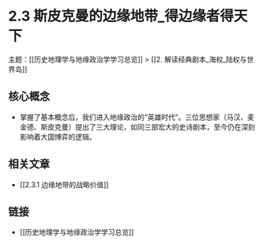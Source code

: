 # 2.3 斯皮克曼的边缘地带_得边缘者得天下

主题：[[历史地理学与地缘政治学学习总览]] > [[2. 解读经典剧本_海权_陆权与世界岛]]

## 核心概念

- 掌握了基本概念后，我们进入地缘政治的“英雄时代”。三位思想家（马汉、麦金德、斯皮克曼）提出了三大理论，如同三部宏大的史诗剧本，至今仍在深刻影响着大国博弈的逻辑。

## 相关文章

- [[2.3.1 边缘地带的战略价值]]

## 链接

- [[历史地理学与地缘政治学学习总览]]
